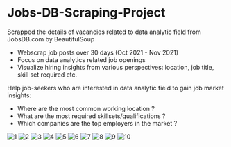 # Jobs-DB-Scraping-Project
Scrapped the details of vacancies related to data analytic field from JobsDB.com by BeautifulSoup
* Webscrap job posts over 30 days (Oct 2021 - Nov 2021)
* Focus on data analytics related job openings
* Visualize hiring insights from various perspectives: location, job title, skill set required etc.

Help job-seekers who are interested in data analytic field to gain job market insights:
* Where are the most common working location ?
* What are the most required skillsets/qualifications ?
* Which companies are the top employers in the market ?

![1](https://user-images.githubusercontent.com/92283861/153593074-bcd2c9fd-7f86-4ff6-8d71-60c489efed38.png)
![2](https://user-images.githubusercontent.com/92283861/153593083-af0392f0-4478-4082-be14-68e6fe6fb19e.png)
![3](https://user-images.githubusercontent.com/92283861/153593086-bcc6743e-ad69-4b27-bb21-7524bf2eb89b.png)
![4](https://user-images.githubusercontent.com/92283861/153593088-a349c5ea-cc8f-4ba5-9f2e-02103424f1ad.png)
![5](https://user-images.githubusercontent.com/92283861/153593092-2ac9fcb7-ae66-4c39-965d-546294969284.png)
![6](https://user-images.githubusercontent.com/92283861/153593096-d20e3197-4dae-4fc8-b160-d19ae274228b.png)
![7](https://user-images.githubusercontent.com/92283861/153593099-ab2f715d-a062-4e6d-b51a-565464dbabdf.png)
![8](https://user-images.githubusercontent.com/92283861/153593104-fdf63f38-dddf-47d4-919f-092daf377d53.png)
![9](https://user-images.githubusercontent.com/92283861/153593108-dbb149e0-c68e-4d93-a0b6-08e1e6151aba.png)
![10](https://user-images.githubusercontent.com/92283861/153593112-d76b5462-54c7-470f-8965-a984989e3b0a.png)
